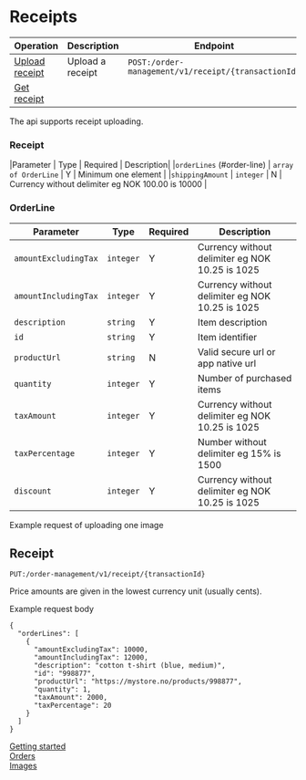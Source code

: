 # Receipts
| Operation | Description | Endpoint |
| --------- | ----------- | -------- |
| [Upload receipt](#receipt) | Upload a receipt  | `POST:/order-management/v1/receipt/{transactionId}` |
| [Get receipt]() |  | | `GET:/order-management/v1/receipt/{transactionId}` |



The api supports receipt uploading. 
### Receipt
|Parameter | Type | Required | Description|
|`orderLines` (#order-line) | `array of OrderLine` | Y | Minimum one element |
|`shippingAmount` | `integer` | N | Currency without delimiter eg NOK 100.00 is 10000 |

### OrderLine 
|Parameter | Type | Required | Description|
----------|------|----------|------------
|`amountExcludingTax` | `integer` | Y | Currency without delimiter eg NOK 10.25 is 1025 |
|`amountIncludingTax` | `integer` | Y | Currency without delimiter eg NOK 10.25 is 1025 |
|`description` | `string` | Y | Item description |
|`id` | `string` | Y | Item identifier |
|`productUrl` | `string` | N | Valid secure url or app native url |
|`quantity` | `integer` | Y | Number of purchased items |
|`taxAmount` | `integer` | Y | Currency without delimiter eg NOK 10.25 is 1025 |
|`taxPercentage` | `integer` | Y | Number without delimiter eg 15% is 1500 |
|`discount` | `integer` | Y | Currency without delimiter eg NOK 10.25 is 1025 |


Example request of uploading one image


## Receipt
	PUT:/order-management/v1/receipt/{transactionId}
Price amounts are given in the lowest currency unit (usually cents).

Example request body
```
{
  "orderLines": [
    {
      "amountExcludingTax": 10000,
      "amountIncludingTax": 12000,
      "description": "cotton t-shirt (blue, medium)",
      "id": "998877",
      "productUrl": "https://mystore.no/products/998877",
      "quantity": 1,
      "taxAmount": 2000,
      "taxPercentage": 20
    }
  ]
}
```

[Getting started](GettingStarted.md)  
[Orders](Orders.md)  
[Images](Images.md)  
